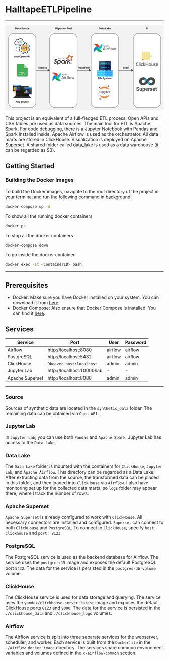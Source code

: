 # HalltapeETLPipeline
***
![HalltapeETLPipeline](png/etl.jpg)

This project is an equivalent of a full-fledged ETL process. Open APIs and CSV tables are used as data sources. The main tool for ETL is Apache Spark. For code debugging, there is a Jupyter Notebook with Pandas and Spark installed inside. Apache Airflow is used as the orchestrator. All data marts are stored in ClickHouse. Visualization is deployed on Apache Superset. A shared folder called data_lake is used as a data warehouse (it can be regarded as S3).

## Getting Started

### Building the Docker Images

To build the Docker images, navigate to the root directory of the project in your terminal and run the following command in background:
```bash
docker-compose up -d
```

To show all the running docker containers
```bash
docker ps
```

To stop all the docker containers
```bash
docker-compose down
```

To go inside the docker container
```bash
docker exec -it <containerID> bash
```

***
## Prerequisites

- Docker: Make sure you have Docker installed on your system. You can download it from [here](https://www.docker.com/products/docker-desktop).
- Docker Compose: Also ensure that Docker Compose is installed. You can find it [here](https://docs.docker.com/compose/install/).

## Services

| Service | Port | User    | Password |
|---------|------|---------|----------|
| Airflow | http://localhost:8080 |   airflow      |    airflow      |
| PostgreSQL | http://localhost:5432 | airflow | airflow         |
| ClickHouse | `Dbeaver host:localhost`  |  admin       |   admin       |
| Jupyter Lab | http://localhost:10000/lab |  -       |   -       |
| Apache Superset | http://localhost:8088 |  admin       |   admin       |
***

### Source
Sources of synthetic data are located in the `synthetic_data` folder. The remaining data can be obtained via `Open API`.

### Jupyter Lab
In `Jupyter Lab`, you can use both `Pandas` and `Apache Spark`. Jupyter Lab has access to the `Data Lake`.

### Data Lake
The `Data Lake` folder is mounted with the containers for `ClickHouse`, `Jupyter Lab`, and `Apache Airflow`. This directory can be regarded as a Data Lake. After extracting data from the source, the transformed data can be placed in this folder, and then loaded into `ClickHouse` via `Airflow`. I also have monitoring set up for the collected data marts, so `logs` folder may appear there, where I track the number of rows.

### Apache Superset
`Apache Superset` is already configured to work with `ClickHouse`. All necessary connectors are installed and configured. `Superset` can connect to both `ClickHouse` and `PostgreSQL`. To connect to `ClickHouse`, specify `host: clickhouse` and `port: 8123`.

### PostgreSQL
The PostgreSQL service is used as the backend database for Airflow. The service uses the `postgres:15` image and exposes the default PostgreSQL port `5432`. The data for the service is persisted in the `postgres-db-volume` volume.

### ClickHouse
The ClickHouse service is used for data storage and querying. The service uses the `yandex/clickhouse-server:latest` image and exposes the default ClickHouse ports `8123` and `9000`. The data for the service is persisted in the `./clickhouse_data` and `./clickhouse_logs` volumes.

### Airflow
The Airflow service is split into three separate services for the webserver, scheduler, and worker. Each service is built from the `Dockerfile` in the `./airflow_docker_image` directory. The services share common environment variables and volumes defined in the `x-airflow-common` section.
